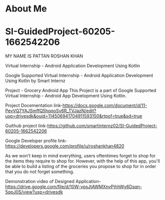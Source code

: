 # About Me
# SI-GuidedProject-60205-1662542206
MY NAME IS PATTAN ROSHAN KHAN

Virtual Internship - Android Application Development Using Kotlin

Google Supported Virtual Internship - Android Application Development Using Kotlin by Smart Internz

Project - Grocery Android App This Project is a part of Google Supported Virtual Internship - Android App Development Using Kotlin.

Project Docementation link-https://docs.google.com/document/d/11-PevVQ7YAJSmffQ5hqqoSv6R_TVJazN/edit?usp=drivesdk&ouid=114506941704911593150&rtpof=true&sd=true

Guithub project link-https://github.com/smartinternz02/SI-GuidedProject-60205-1662542206

Google Developer profile link-https://developers.google.com/profile/u/roshankhan4820

As we won't keep in mind everything, users oftentimes forget to shop for the items they require to shop for. However, with the help of this app, you'll be able to build a listing of the groceries you propose to shop for in order that you do not forget something.

Demonstration video of Designed Application-https://drive.google.com/file/d/10W-vpsJtAWMXnvPjhhWy6Dsqn-5qpJ0S/view?usp=drivesdk
